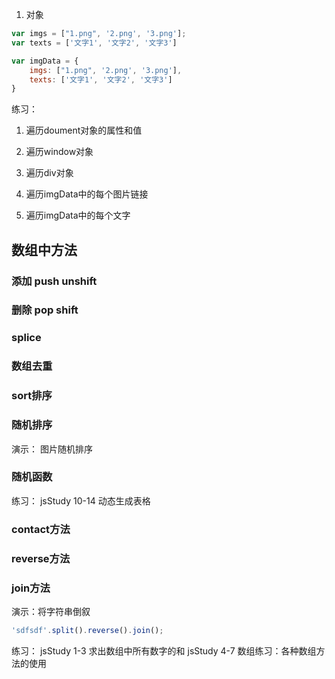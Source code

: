 1. 对象

```js
var imgs = ["1.png", '2.png', '3.png'];
var texts = ['文字1', '文字2', '文字3']
```

```js
var imgData = {
    imgs: ["1.png", '2.png', '3.png'],
    texts: ['文字1', '文字2', '文字3']
}
```

练习：

1. 遍历doument对象的属性和值
2. 遍历window对象
3. 遍历div对象

4. 遍历imgData中的每个图片链接
5. 遍历imgData中的每个文字

## 数组中方法

### 添加 push unshift

### 删除 pop shift

### splice

### 数组去重

### sort排序

### 随机排序

演示： 图片随机排序

### 随机函数

练习：
jsStudy 10-14 动态生成表格


### contact方法

### reverse方法

### join方法 

演示：将字符串倒叙

```js
'sdfsdf'.split().reverse().join();
```

练习：
jsStudy 1-3 求出数组中所有数字的和
jsStudy 4-7 数组练习：各种数组方法的使用










